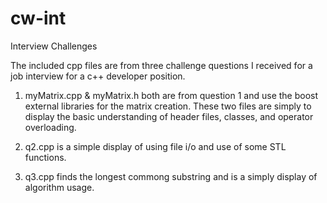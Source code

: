 # cw-int
Interview Challenges

The included cpp files are from three challenge questions I received for a job interview for a c++ developer position.

1. myMatrix.cpp & myMatrix.h both are from question 1 and use the boost external libraries for the matrix creation.
  These two files are simply to display the basic understanding of header files, classes, and operator overloading.
  
2. q2.cpp is a simple display of using file i/o and use of some STL functions.

3. q3.cpp finds the longest commong substring and is a simply display of algorithm usage.

